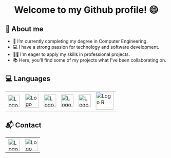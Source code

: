 <h1 align="center"> Welcome to my Github profile! 😄</h1>

<h2>💬 About me</h2>
<ul>
  <li>🌱 I’m currently completing my degree in Computer Engineering.</li>
  <li>💻 I have a strong passion for technology and software development.</li>
  <li>👨‍💼 I'm eager to apply my skills in professional projects.</li>
  <li>📚 Here, you'll find some of my projects what I've been collaborating on.</li>
</ul>

<h2>💻 Languages</h2>
<table>
  <tr>
    <td><img src="https://upload.wikimedia.org/wikipedia/commons/thumb/c/c3/Python-logo-notext.svg/1869px-Python-logo-notext.svg.png" alt="Logo Python" style="width:37px; heigth:37px;"></td>
    <td><img src="https://cdn.iconscout.com/icon/free/png-256/free-java-3521514-2945017.png" alt="Logo Java" style="width:43px; heigth:43px;"></td>
    <td><img src="https://upload.wikimedia.org/wikipedia/commons/thumb/1/18/ISO_C%2B%2B_Logo.svg/1822px-ISO_C%2B%2B_Logo.svg.png" alt="Logo C++" style="width:38px; heigth:38px;"></td>
    <td><img src="https://cdn-icons-png.flaticon.com/512/6132/6132220.png" alt="Logo Scala" style="width:38px; heigth:38px;"></td>
    <td><img src="https://upload.wikimedia.org/wikipedia/commons/thumb/1/1b/R_logo.svg/2560px-R_logo.svg.png" alt="Logo R" style="width:38px; heigth:38px;"></td>
    <td><img src="https://upload.wikimedia.org/wikipedia/commons/thumb/2/27/PHP-logo.svg/1200px-PHP-logo.svg.png" alt="Logo R" style="width:55px; heigth:48px;"></td>
  </tr>
</table>

<h2>📬 Contact</h2>
<table>
  <tr>
  <td><a href="https://www.linkedin.com/in/pedro-arroyo-urbina"><img src="https://cdn-icons-png.flaticon.com/256/174/174857.png" alt="Logo Linkedin" style="width:37px; heigth:37px;"></a></td>
  <td><a href="https://github.com/PedroArroyo16"><img src="https://cdn.iconscout.com/icon/free/png-256/free-github-159-721954.png?f=webp" alt="Logo Linkedin" style="width:39px; heigth:37px;"></a></td>
  </tr>
</table>
